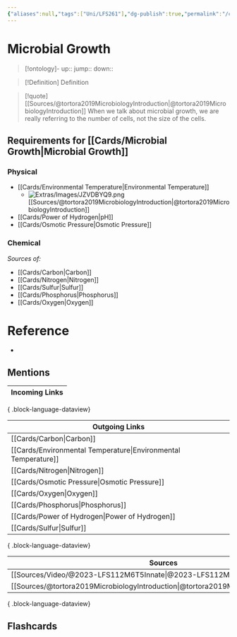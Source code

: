```yaml
---
{"aliases":null,"tags":["Uni/LFS261"],"dg-publish":true,"permalink":"/cards/microbial-growth/","dgPassFrontmatter":true}
---
```


# Microbial Growth

> [!ontology]-
> up:: 
> jump:: 
> down:: 

> [!Definition] Definition
> 

> [!quote] [[Sources/@tortora2019MicrobiologyIntroduction\|@tortora2019MicrobiologyIntroduction]]
> When we talk about microbial growth, we are really referring to the number of cells, not the size of the cells.

## Requirements for [[Cards/Microbial Growth\|Microbial Growth]]

### Physical
- [[Cards/Environmental Temperature\|Environmental Temperature]]
	- ![Extras/Images/JZVDBYQ9.png](/img/user/Extras/Images/JZVDBYQ9.png) [[Sources/@tortora2019MicrobiologyIntroduction\|@tortora2019MicrobiologyIntroduction]]
- [[Cards/Power of Hydrogen\|pH]]
- [[Cards/Osmotic Pressure\|Osmotic Pressure]]

### Chemical

*Sources of:*
- [[Cards/Carbon\|Carbon]]
- [[Cards/Nitrogen\|Nitrogen]]
- [[Cards/Sulfur\|Sulfur]]
- [[Cards/Phosphorus\|Phosphorus]]
- [[Cards/Oxygen\|Oxygen]]

# Reference
- 

## Mentions
| Incoming Links |
| -------------- |

{ .block-language-dataview}

| Outgoing Links                                                    |
| ----------------------------------------------------------------- |
| [[Cards/Carbon\|Carbon]]                                       |
| [[Cards/Environmental Temperature\|Environmental Temperature]] |
| [[Cards/Nitrogen\|Nitrogen]]                                   |
| [[Cards/Osmotic Pressure\|Osmotic Pressure]]                   |
| [[Cards/Oxygen\|Oxygen]]                                       |
| [[Cards/Phosphorus\|Phosphorus]]                               |
| [[Cards/Power of Hydrogen\|Power of Hydrogen]]                 |
| [[Cards/Sulfur\|Sulfur]]                                       |

{ .block-language-dataview}

| Sources                                                                                   |
| ----------------------------------------------------------------------------------------- |
| [[Sources/Video/@2023-LFS112M6T5Innate\|@2023-LFS112M6T5Innate]]                       |
| [[Sources/@tortora2019MicrobiologyIntroduction\|@tortora2019MicrobiologyIntroduction]] |

{ .block-language-dataview}

## Flashcards 
